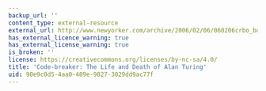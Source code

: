 ```yaml
---
backup_url: ''
content_type: external-resource
external_url: http://www.newyorker.com/archive/2006/02/06/060206crbo_books
has_external_licence_warning: true
has_external_license_warning: true
is_broken: ''
license: https://creativecommons.org/licenses/by-nc-sa/4.0/
title: 'Code-breaker: The Life and Death of Alan Turing'
uid: 90e9c0d5-4aa0-409e-9827-3029dd9ac77f
---
```

